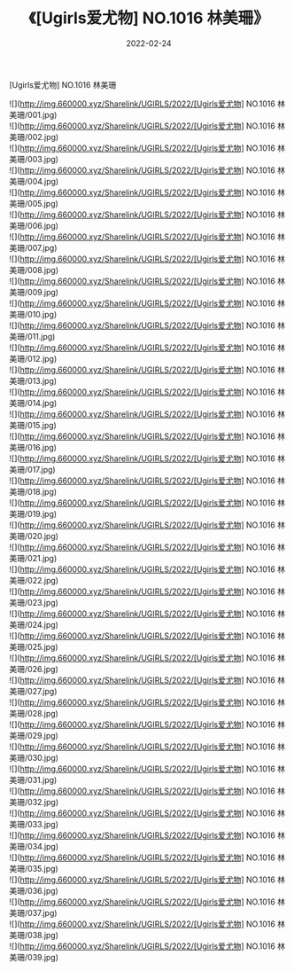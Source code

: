 ﻿---
layout: post
title:  《[Ugirls爱尤物] NO.1016 林美珊》
date:   2022-02-24
img: http://img.660000.xyz/Sharelink/UGIRLS/2022/[Ugirls爱尤物] NO.1016 林美珊/000.jpg
categories: [美女, 清纯, 唯美]
---

[Ugirls爱尤物] NO.1016 林美珊

 ![](http://img.660000.xyz/Sharelink/UGIRLS/2022/[Ugirls爱尤物] NO.1016 林美珊/001.jpg) <br>![](http://img.660000.xyz/Sharelink/UGIRLS/2022/[Ugirls爱尤物] NO.1016 林美珊/002.jpg) <br>![](http://img.660000.xyz/Sharelink/UGIRLS/2022/[Ugirls爱尤物] NO.1016 林美珊/003.jpg) <br>![](http://img.660000.xyz/Sharelink/UGIRLS/2022/[Ugirls爱尤物] NO.1016 林美珊/004.jpg) <br>![](http://img.660000.xyz/Sharelink/UGIRLS/2022/[Ugirls爱尤物] NO.1016 林美珊/005.jpg) <br>![](http://img.660000.xyz/Sharelink/UGIRLS/2022/[Ugirls爱尤物] NO.1016 林美珊/006.jpg) <br>![](http://img.660000.xyz/Sharelink/UGIRLS/2022/[Ugirls爱尤物] NO.1016 林美珊/007.jpg) <br>![](http://img.660000.xyz/Sharelink/UGIRLS/2022/[Ugirls爱尤物] NO.1016 林美珊/008.jpg) <br>![](http://img.660000.xyz/Sharelink/UGIRLS/2022/[Ugirls爱尤物] NO.1016 林美珊/009.jpg) <br>![](http://img.660000.xyz/Sharelink/UGIRLS/2022/[Ugirls爱尤物] NO.1016 林美珊/010.jpg) <br>![](http://img.660000.xyz/Sharelink/UGIRLS/2022/[Ugirls爱尤物] NO.1016 林美珊/011.jpg) <br>![](http://img.660000.xyz/Sharelink/UGIRLS/2022/[Ugirls爱尤物] NO.1016 林美珊/012.jpg) <br>![](http://img.660000.xyz/Sharelink/UGIRLS/2022/[Ugirls爱尤物] NO.1016 林美珊/013.jpg) <br>![](http://img.660000.xyz/Sharelink/UGIRLS/2022/[Ugirls爱尤物] NO.1016 林美珊/014.jpg) <br>![](http://img.660000.xyz/Sharelink/UGIRLS/2022/[Ugirls爱尤物] NO.1016 林美珊/015.jpg) <br>![](http://img.660000.xyz/Sharelink/UGIRLS/2022/[Ugirls爱尤物] NO.1016 林美珊/016.jpg) <br>![](http://img.660000.xyz/Sharelink/UGIRLS/2022/[Ugirls爱尤物] NO.1016 林美珊/017.jpg) <br>![](http://img.660000.xyz/Sharelink/UGIRLS/2022/[Ugirls爱尤物] NO.1016 林美珊/018.jpg) <br>![](http://img.660000.xyz/Sharelink/UGIRLS/2022/[Ugirls爱尤物] NO.1016 林美珊/019.jpg) <br>![](http://img.660000.xyz/Sharelink/UGIRLS/2022/[Ugirls爱尤物] NO.1016 林美珊/020.jpg) <br>![](http://img.660000.xyz/Sharelink/UGIRLS/2022/[Ugirls爱尤物] NO.1016 林美珊/021.jpg) <br>![](http://img.660000.xyz/Sharelink/UGIRLS/2022/[Ugirls爱尤物] NO.1016 林美珊/022.jpg) <br>![](http://img.660000.xyz/Sharelink/UGIRLS/2022/[Ugirls爱尤物] NO.1016 林美珊/023.jpg) <br>![](http://img.660000.xyz/Sharelink/UGIRLS/2022/[Ugirls爱尤物] NO.1016 林美珊/024.jpg) <br>![](http://img.660000.xyz/Sharelink/UGIRLS/2022/[Ugirls爱尤物] NO.1016 林美珊/025.jpg) <br>![](http://img.660000.xyz/Sharelink/UGIRLS/2022/[Ugirls爱尤物] NO.1016 林美珊/026.jpg) <br>![](http://img.660000.xyz/Sharelink/UGIRLS/2022/[Ugirls爱尤物] NO.1016 林美珊/027.jpg) <br>![](http://img.660000.xyz/Sharelink/UGIRLS/2022/[Ugirls爱尤物] NO.1016 林美珊/028.jpg) <br>![](http://img.660000.xyz/Sharelink/UGIRLS/2022/[Ugirls爱尤物] NO.1016 林美珊/029.jpg) <br>![](http://img.660000.xyz/Sharelink/UGIRLS/2022/[Ugirls爱尤物] NO.1016 林美珊/030.jpg) <br>![](http://img.660000.xyz/Sharelink/UGIRLS/2022/[Ugirls爱尤物] NO.1016 林美珊/031.jpg) <br>![](http://img.660000.xyz/Sharelink/UGIRLS/2022/[Ugirls爱尤物] NO.1016 林美珊/032.jpg) <br>![](http://img.660000.xyz/Sharelink/UGIRLS/2022/[Ugirls爱尤物] NO.1016 林美珊/033.jpg) <br>![](http://img.660000.xyz/Sharelink/UGIRLS/2022/[Ugirls爱尤物] NO.1016 林美珊/034.jpg) <br>![](http://img.660000.xyz/Sharelink/UGIRLS/2022/[Ugirls爱尤物] NO.1016 林美珊/035.jpg) <br>![](http://img.660000.xyz/Sharelink/UGIRLS/2022/[Ugirls爱尤物] NO.1016 林美珊/036.jpg) <br>![](http://img.660000.xyz/Sharelink/UGIRLS/2022/[Ugirls爱尤物] NO.1016 林美珊/037.jpg) <br>![](http://img.660000.xyz/Sharelink/UGIRLS/2022/[Ugirls爱尤物] NO.1016 林美珊/038.jpg) <br>![](http://img.660000.xyz/Sharelink/UGIRLS/2022/[Ugirls爱尤物] NO.1016 林美珊/039.jpg) <br>